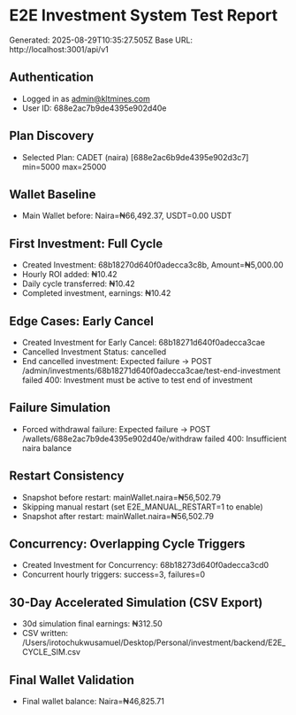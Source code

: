 # E2E Investment System Test Report
Generated: 2025-08-29T10:35:27.505Z
Base URL: http://localhost:3001/api/v1

## Authentication
- Logged in as admin@kltmines.com
- User ID: 688e2ac7b9de4395e902d40e

## Plan Discovery
- Selected Plan: CADET (naira) [688e2ac6b9de4395e902d3c7] min=5000 max=25000

## Wallet Baseline
- Main Wallet before: Naira=₦66,492.37, USDT=0.00 USDT

## First Investment: Full Cycle
- Created Investment: 68b18270d640f0adecca3c8b, Amount=₦5,000.00
- Hourly ROI added: ₦10.42
- Daily cycle transferred: ₦10.42
- Completed investment, earnings: ₦10.42

## Edge Cases: Early Cancel
- Created Investment for Early Cancel: 68b18271d640f0adecca3cae
- Cancelled Investment Status: cancelled
- End cancelled investment: Expected failure -> POST /admin/investments/68b18271d640f0adecca3cae/test-end-investment failed 400: Investment must be active to test end of investment

## Failure Simulation
- Forced withdrawal failure: Expected failure -> POST /wallets/688e2ac7b9de4395e902d40e/withdraw failed 400: Insufficient naira balance

## Restart Consistency
- Snapshot before restart: mainWallet.naira=₦56,502.79
- Skipping manual restart (set E2E_MANUAL_RESTART=1 to enable)
- Snapshot after restart: mainWallet.naira=₦56,502.79

## Concurrency: Overlapping Cycle Triggers
- Created Investment for Concurrency: 68b18273d640f0adecca3cd0
- Concurrent hourly triggers: success=3, failures=0

## 30-Day Accelerated Simulation (CSV Export)
- 30d simulation final earnings: ₦312.50
- CSV written: /Users/irotochukwusamuel/Desktop/Personal/investment/backend/E2E_CYCLE_SIM.csv

## Final Wallet Validation
- Final wallet balance: Naira=₦46,825.71